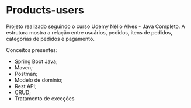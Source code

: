# Products-users
Projeto realizado seguindo o curso Udemy Nélio Alves - Java Completo.
A estrutura mostra a relação entre usuários, pedidos, itens de pedidos, categorias de pedidos e pagamento.

Conceitos presentes:

- Spring Boot Java;
- Maven;
- Postman;
- Modelo de domínio;
- Rest API;
- CRUD;
- Tratamento de exceções
